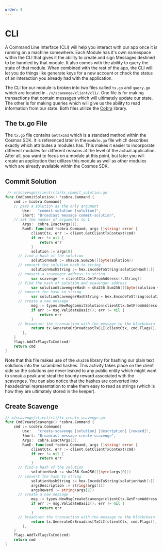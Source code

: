 ```yaml
---
order: 8
---
```


# CLI

A Command Line Interface (CLI) will help you interact with our app once it is running on a machine somewhere. Each Module has it's own namespace within the CLI that gives it the ability to create and sign Messages destined to be handled by that module. It also comes with the ability to query the state of that module. When combined with the rest of the app, the CLI will let you do things like generate keys for a new account or check the status of an interaction you already had with the application.

The CLI for our module is broken into two files called `tx.go` and `query.go` which are located in `./x/scavenge/client/cli/`. One file is for making transactions that contain messages which will ultimately update our state. The other is for making queries which will give us the ability to read information from our state. Both files utilize the [Cobra](https://github.com/spf13/cobra) library.

## The tx.go File

The `tx.go` file contains `GetTxCmd` which is a standard method within the Cosmos SDK. It is referenced later in the `module.go` file which describes exactly which attributes a modules has. This makes it easier to incorporate different modules for different reasons at the level of the actual application. After all, you want to focus on a module at this point, but later you will create an application that utilizes this module as well as other modules which are already available within the Cosmos SDK.

## Commit Solution

```go
 // x/scavenge/client/cli/tx_commit_solution.go
func CmdCommitSolution() *cobra.Command {
	cmd := &cobra.Command{
    // pass a solution as the only argument
		Use:   "commit-solution [solution]",
		Short: "Broadcast message commit-solution",
    // set the number of arguments to 1
		Args:  cobra.ExactArgs(1),
		RunE: func(cmd *cobra.Command, args []string) error {
			clientCtx, err := client.GetClientTxContext(cmd)
			if err != nil {
				return err
			}
			solution := args[0]
      // find a hash of the solution
			solutionHash := sha256.Sum256([]byte(solution))
      // convert the solution hash to string
			solutionHashString := hex.EncodeToString(solutionHash[:])
      // convert a scavenger address to string
			var scavenger = clientCtx.GetFromAddress().String()
      // find the hash of solution and scavenger address
			var solutionScavengerHash = sha256.Sum256([]byte(solution + scavenger))
      // convert the hash to string
			var solutionScavengerHashString = hex.EncodeToString(solutionScavengerHash[:])
      // create a new message
			msg := types.NewMsgCommitSolution(clientCtx.GetFromAddress().String(), string(solutionHashString), string(solutionScavengerHashString))
			if err := msg.ValidateBasic(); err != nil {
				return err
			}
      // broadcast the transaction with the message to the blockchain
			return tx.GenerateOrBroadcastTxCLI(clientCtx, cmd.Flags(), msg)
		},
	}
	flags.AddTxFlagsToCmd(cmd)
	return cmd
}
```

Note that this file makes use of the `sha256` library for hashing our plain text solutions into the scrambled hashes. This activity takes place on the client side so the solutions are never leaked to any public entity which might want to sneak a peak and steal the bounty reward associated with the scavenges. You can also notice that the hashes are converted into hexadecimal representation to make them easy to read as strings (which is how they are ultimately stored in the keeper).


## Create Scavenge

```go
// x/scavenge/client/cli/tx_create_scavenge.go
func CmdCreateScavenge() *cobra.Command {
	cmd := &cobra.Command{
		Use:   "create-scavenge [solution] [description] [reward]",
		Short: "Broadcast message create-scavenge",
		Args:  cobra.ExactArgs(3),
		RunE: func(cmd *cobra.Command, args []string) error {
			clientCtx, err := client.GetClientTxContext(cmd)
			if err != nil {
				return err
			}
      // find a hash of the solution
			solutionHash := sha256.Sum256([]byte(args[0]))
      // convert the hash to string
			solutionHashString := hex.EncodeToString(solutionHash[:])
			argsDescription := string(args[1])
			argsReward := string(args[2])
      // create a new message
			msg := types.NewMsgCreateScavenge(clientCtx.GetFromAddress().String(), string(solutionHashString), string(argsDescription), string(argsReward))
			if err := msg.ValidateBasic(); err != nil {
				return err
			}
      // broadcast the transaction with the message to the blockchain
			return tx.GenerateOrBroadcastTxCLI(clientCtx, cmd.Flags(), msg)
		},
	}
	flags.AddTxFlagsToCmd(cmd)
	return cmd
}
```
